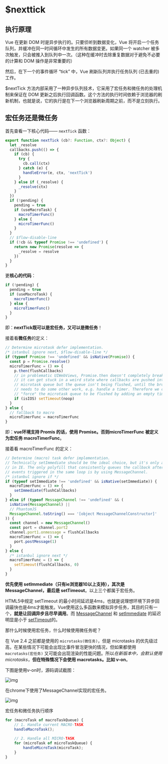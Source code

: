 # $nexttick

## 执行原理

Vue 在更新 DOM 时是异步执行的。只要侦听到数据变化，Vue 将开启一个任务队列，并缓冲在同一时间循环中发生的所有数据变更。如果同一个 watcher 被多次触发，只会被推入到队列中一次。（这种在缓冲时去除重复数据对于避免不必要的计算和 DOM 操作是非常重要的）

然后，在下一个的事件循环 “tick” 中，Vue 刷新队列并执行任务队列 (已去重的) 工作。

$nextTick 方法内部采用了一种异步队列技术，它采用了宏任务和微任务的处理机制来保证在 DOM 更新之后执行回调函数。这个方法的执行时间依赖于浏览器的刷新机制，也就是说，它的执行是在下一个浏览器刷新周期之前，而不是立刻执行。

## 宏任务还是微任务

首先查看一下核心代码—— `nextTick` 函数：

```js
export function nextTick (cb?: Function, ctx?: Object) {
  let _resolve
  callbacks.push(() => {
    if (cb) {
      try {
        cb.call(ctx)
      } catch (e) {
        handleError(e, ctx, 'nextTick')
      }
    } else if (_resolve) {
      _resolve(ctx)
    }
  })
  if (!pending) {
    pending = true
    if (useMacroTask) {
      macroTimerFunc()
    } else {
      microTimerFunc()
    }
  }
  // $flow-disable-line
  if (!cb && typeof Promise !== 'undefined') {
    return new Promise(resolve => {
      _resolve = resolve
    })
  }
}
```

更**核心的代码**：

```js
if (!pending) {
  pending = true
  if (useMacroTask) {
    macroTimerFunc()
  } else {
    microTimerFunc()
  }
}
```

即：**nextTick既可以是宏任务，又可以是微任务**！

接着看**微任务**的定义：

```js
// Determine microtask defer implementation.
/* istanbul ignore next, $flow-disable-line */
if (typeof Promise !== 'undefined' && isNative(Promise)) {
  const p = Promise.resolve()
  microTimerFunc = () => {
    p.then(flushCallbacks)
    // in problematic UIWebViews, Promise.then doesn't completely break, but
    // it can get stuck in a weird state where callbacks are pushed into the
    // microtask queue but the queue isn't being flushed, until the browser
    // needs to do some other work, e.g. handle a timer. Therefore we can
    // "force" the microtask queue to be flushed by adding an empty timer.
    if (isIOS) setTimeout(noop)
  }
} else {
  // fallback to macro
  microTimerFunc = macroTimerFunc
}
```

即：**vue环境支持 Promis 的话，使用 Promise。否则microTimerFunc 被定义为宏任务 macroTimerFunc**。

接着看 macroTimerFunc 的定义：

```js
// Determine (macro) task defer implementation.
// Technically setImmediate should be the ideal choice, but it's only available
// in IE. The only polyfill that consistently queues the callback after all DOM
// events triggered in the same loop is by using MessageChannel.
/* istanbul ignore if */
if (typeof setImmediate !== 'undefined' && isNative(setImmediate)) {
  macroTimerFunc = () => {
    setImmediate(flushCallbacks)
  }
} else if (typeof MessageChannel !== 'undefined' && (
  isNative(MessageChannel) ||
  // PhantomJS
  MessageChannel.toString() === '[object MessageChannelConstructor]'
)) {
  const channel = new MessageChannel()
  const port = channel.port2
  channel.port1.onmessage = flushCallbacks
  macroTimerFunc = () => {
    port.postMessage(1)
  }
} else {
  /* istanbul ignore next */
  macroTimerFunc = () => {
    setTimeout(flushCallbacks, 0)
  }
}
```

**优先使用 setImmediate（只有ie浏览器10以上支持），其次是 MessageChannel，最后是 setTimeout**。以上三个都属于宏任务。

HTML5中规定 setTimeout 的最小时间延迟是4ms，也就是说理想环境下异步回调最快也是4ms才能触发。Vue使用这么多函数来模拟异步任务，其目的只有一个，**就是让回调异步且尽早调用**。而 [MessageChannel](https://link.juejin.im/?target=https%3A%2F%2Fdeveloper.mozilla.org%2Fen-US%2Fdocs%2FWeb%2FAPI%2FMessageChannel) 和 [setImmediate](https://link.juejin.im/?target=https%3A%2F%2Fdeveloper.mozilla.org%2Fen-US%2Fdocs%2FWeb%2FAPI%2FWindow%2FsetImmediate) 的延迟明显是小于 [setTimeout](https://link.juejin.im/?target=https%3A%2F%2Fgithub.com%2FPDKSophia%2Fblog.io%2Fblob%2Fmaster%2F%E6%B5%8F%E8%A7%88%E5%99%A8%E7%AF%87%20-%20setTimeout%E4%B8%8EsetInterval.md)的。

那什么时候使用宏任务，什么时候使用微任务呢？

在 Vue 2.4 之前都是使用的 `microtasks(微任务)`，但是 microtasks 的优先级过高，在某些情况下可能会出现比事件冒泡更快的情况，但如果都使用 `macrotasks(宏任务)` 又可能会出现渲染的性能问题。所以*在新版本中，会默认使用 microtasks*，**但在特殊情况下会使用 macrotasks。比如 v-on**。

下图是使用v-on时，源码调试截图：

![img](https://img2018.cnblogs.com/blog/757824/201811/757824-20181122142518024-950260975.png)

在chrome下使用了MessageChannel实现的宏任务。

![img](https://img2018.cnblogs.com/blog/757824/201811/757824-20181122142707435-2139698661.png)

宏任务和微任务执行顺序

```js
for (macroTask of macroTaskQueue) {
    // 1. Handle current MACRO-TASK
    handleMacroTask();
      
    // 2. Handle all MICRO-TASK
    for (microTask of microTaskQueue) {
        handleMicroTask(microTask);
    }
}
```



